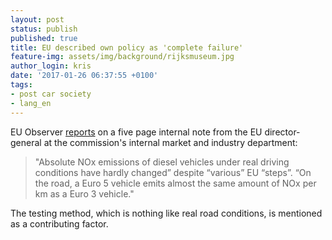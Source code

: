 ```yaml
---
layout: post
status: publish
published: true
title: EU described own policy as 'complete failure'
feature-img: assets/img/background/rijksmuseum.jpg
author_login: kris
date: '2017-01-26 06:37:55 +0100'
tags:
- post car society
- lang_en
---
```

EU Observer [reports](https://euobserver.com/dieselgate/136657) on a five
page internal note from the EU director-general at the commission's
internal market and industry department:

> "Absolute NOx emissions of diesel vehicles under real driving conditions
> have hardly changed” despite “various” EU “steps”. “On the road, a Euro 5
> vehicle emits almost the same amount of NOx per km as a Euro 3 vehicle."

The testing method, which is nothing like real road conditions, is mentioned
as a contributing factor.
